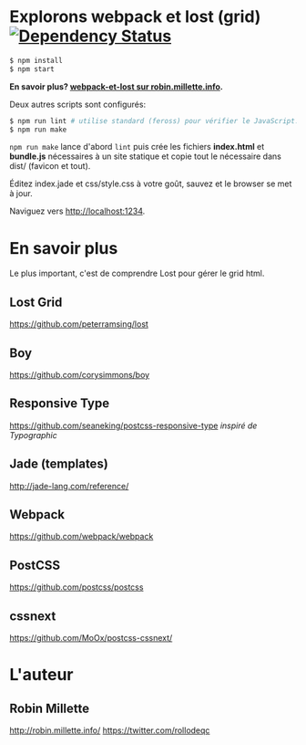 # Explorons webpack et lost (grid) [![Dependency Status](https://gemnasium.com/badges/github.com/millette/boy-lost-webpack.svg)](https://gemnasium.com/github.com/millette/boy-lost-webpack)

```sh
$ npm install
$ npm start
```

**En savoir plus? [webpack-et-lost sur robin.millette.info](http://robin.millette.info/webpack-et-lost).**

Deux autres scripts sont configurés:

```sh
$ npm run lint # utilise standard (feross) pour vérifier le JavaScript.
$ npm run make
```

```npm run make``` lance d'abord ```lint``` puis crée les fichiers
**index.html** et **bundle.js** nécessaires à un site statique et
copie tout le nécessaire dans dist/ (favicon et tout).

Éditez index.jade et css/style.css à votre goût, sauvez et le browser
se met à jour.

Naviguez vers <http://localhost:1234>.

# En savoir plus
Le plus important, c'est de comprendre Lost pour gérer le grid html.

## Lost Grid
<https://github.com/peterramsing/lost>

## Boy
<https://github.com/corysimmons/boy>

## Responsive Type
<https://github.com/seaneking/postcss-responsive-type> *inspiré de Typographic*

## Jade (templates)
<http://jade-lang.com/reference/>

## Webpack
<https://github.com/webpack/webpack>

## PostCSS
<https://github.com/postcss/postcss>

## cssnext
<https://github.com/MoOx/postcss-cssnext/>

# L'auteur
## Robin Millette
<http://robin.millette.info/> <https://twitter.com/rollodeqc>
